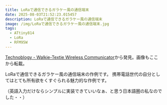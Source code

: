 ```yaml
---
title: LoRaで通信できるガラケー風の通信端末
date: 2025-08-03T21:52:23.015457
description: LoRaで通信できるガラケー風の通信端末
image: /img/LoRaで通信できるガラケー風の通信端末.jpg
tags:
  - ATtiny814
  - LoRa
  - RFM95W
---
```

[Technoblogy - Walkie-Textie Wireless Communicator](http://www.technoblogy.com/show?2AON)から発見。画像もここから転載。

LoRaで通信できるガラケー風の通信端末の作例です。
携帯電話世代の自分としてはとても所有欲をくすぐられる魅力的な作例です。

（英語入力だけならシンプルに実装できていいなぁ、と思う日本語圏の私なのでした・・）



